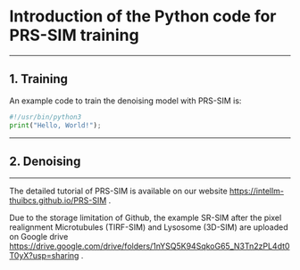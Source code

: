 # Introduction of the Python code for PRS-SIM training

***

## 1. Training

An example code to train the denoising model with PRS-SIM is:

```python
#!/usr/bin/python3
print("Hello, World!");
```

****
## 2. Denoising

****

The detailed tutorial of PRS-SIM is available on our website https://intellm-thuibcs.github.io/PRS-SIM .

Due to the storage limitation of Github, the example SR-SIM after the pixel realignment  Microtubules (TIRF-SIM) and Lysosome (3D-SIM) are uploaded on Google drive https://drive.google.com/drive/folders/1nYSQ5K94SqkoG65_N3Tn2zPL4dt0T0yX?usp=sharing .
